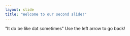 ```yaml
--- 
layout: slide 
title: "Welcome to our second slide!" 
--- 
```

"It do be like dat sometimes"
Use the left arrow to go back!
